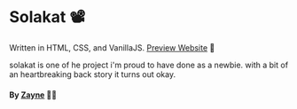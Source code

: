 # Solakat 📽️

Written in HTML, CSS, and VanillaJS.
[Preview Website](https://https://solakat.netlify.app/) 🔗

solakat is one of he project i'm proud to have done as a newbie. with a bit of an heartbreaking back story it turns out okay.
#### By [Zayne](https://github.com/Tijani-zainab) 👧🏾 

